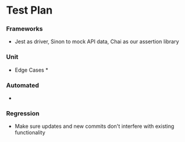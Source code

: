 
# <a name = "test_plan"></a>Test Plan
### Frameworks
* Jest as driver, Sinon to mock API data, Chai as our assertion library

### Unit
* Edge Cases
	* 

### Automated
* 

### Regression
* Make sure updates and new commits don't interfere with existing functionality 

